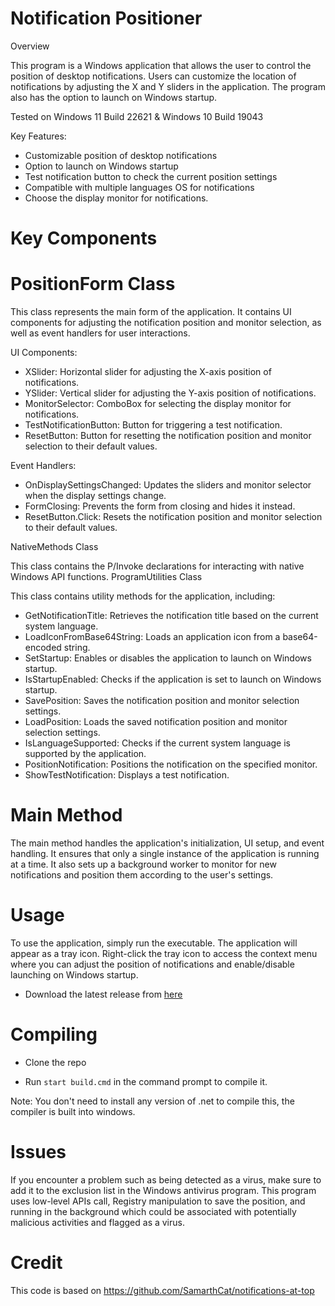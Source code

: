 # Notification Positioner

Overview

This program is a Windows application that allows the user to control the position of desktop notifications. Users can customize the location of notifications by adjusting the X and Y sliders in the application. The program also has the option to launch on Windows startup.

Tested on Windows 11 Build 22621 & Windows 10 Build 19043

Key Features:

- Customizable position of desktop notifications
- Option to launch on Windows startup
- Test notification button to check the current position settings
- Compatible with multiple languages OS for notifications
- Choose the display monitor for notifications.

# Key Components

# PositionForm Class

This class represents the main form of the application. It contains UI components for adjusting the notification position and monitor selection, as well as event handlers for user interactions.

UI Components:

- XSlider: Horizontal slider for adjusting the X-axis position of notifications.
- YSlider: Vertical slider for adjusting the Y-axis position of notifications.
- MonitorSelector: ComboBox for selecting the display monitor for notifications.
- TestNotificationButton: Button for triggering a test notification.
- ResetButton: Button for resetting the notification position and monitor selection to their default values.

Event Handlers:

- OnDisplaySettingsChanged: Updates the sliders and monitor selector when the display settings change.
- FormClosing: Prevents the form from closing and hides it instead.
- ResetButton.Click: Resets the notification position and monitor selection to their default values.

NativeMethods Class

This class contains the P/Invoke declarations for interacting with native Windows API functions.
ProgramUtilities Class

This class contains utility methods for the application, including:

- GetNotificationTitle: Retrieves the notification title based on the current system language.
- LoadIconFromBase64String: Loads an application icon from a base64-encoded string.
- SetStartup: Enables or disables the application to launch on Windows startup.
- IsStartupEnabled: Checks if the application is set to launch on Windows startup.
- SavePosition: Saves the notification position and monitor selection settings.
- LoadPosition: Loads the saved notification position and monitor selection settings.
- IsLanguageSupported: Checks if the current system language is supported by the application.
- PositionNotification: Positions the notification on the specified monitor.
- ShowTestNotification: Displays a test notification.

# Main Method

The main method handles the application's initialization, UI setup, and event handling. It ensures that only a single instance of the application is running at a time. It also sets up a background worker to monitor for new notifications and position them according to the user's settings.

# Usage

To use the application, simply run the executable. The application will appear as a tray icon. Right-click the tray icon to access the context menu where you can adjust the position of notifications and enable/disable launching on Windows startup.

- Download the latest release from [here]()

# Compiling

- Clone the repo

- Run `start build.cmd` in the command prompt to compile it.

Note: You don't need to install any version of .net to compile this, the compiler is built into windows.

# Issues

If you encounter a problem such as being detected as a virus, make sure to add it to the exclusion list in the Windows antivirus program. This program uses low-level APIs call, Registry manipulation to save the position, and running in the background which could be associated with potentially malicious activities and flagged as a virus.

# Credit

This code is based on https://github.com/SamarthCat/notifications-at-top
